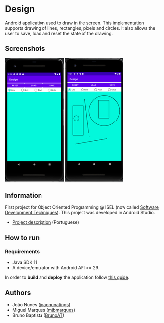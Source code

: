 # Design

Android application used to draw in the screen.
This implementation supports drawing of lines, rectangles, pixels and circles.
It also allows the user to save, load and reset the state of the drawing.

## Screenshots
<p float="left">
  <img alt="Empty screen" src="docs/screenshots/empty.png" height="400">
  <img alt="Screen with drawings" src="docs/screenshots/drawing.png" height="400">
</p> 

## Information
First project for Object Oriented Programming @ ISEL (now called [Software Development Techniques](https://www.isel.pt/en/leic/software-development-techniques)).
This project was developed in Android Studio.

- [Project description](docs/project-description.pdf) (Portuguese)

## How to run

### Requirements
- Java SDK 11
- A device/emulator with Android API >= 29.

In order to **build** and **deploy** the application follow [this guide](https://developer.android.com/studio/build/building-cmdline).

## Authors
- João Nunes ([joaonunatings](https://github.com/joaonunatings))
- Miguel Marques ([mjbmarques](https://github.com/mjbmarques))
- Bruno Baptista ([BrunoAT](https://github.com/BrunoAT))
